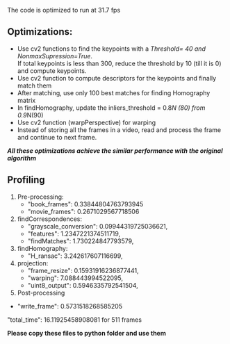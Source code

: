 The code is optimized to run at 31.7 fps

## Optimizations: 
* Use cv2 functions to find the keypoints with a _Threshold= 40 and NonmaxSupression=True_. <br />
  If total keypoints is less than 300, reduce the threshold by 10 (till it is 0) and compute keypoints. 
* Use cv2 function to compute descriptors for the keypoints and finally match them
* After matching, use only 100 best matches for finding Homography matrix
* In findHomography, update the inliers_threshold = 0.8*N (80) from 0.9*N(90)
* Use cv2 function (warpPerspective) for warping 
* Instead of storing all the frames in a video, read and process the frame and continue to next frame.

**_All these optimizations achieve the similar performance with the original algorithm_**

## Profiling
1. Pre-processing:
   * "book_frames": 0.33844804763793945
   * "movie_frames": 0.2671029567718506
2. findCorrespondences:
   * "grayscale_conversion": 0.09944319725036621,
   * "features": 1.2347221374511719,
   * "findMatches": 1.730224847793579,
3. findHomography:
   * "H_ransac": 3.242617607116699,
4. projection:
   * "frame_resize": 0.15931916236877441,
   * "warping": 7.088443994522095,
   * "uint8_output": 0.5946335792541504,
5. Post-processing
* "write_frame": 0.5731518268585205

"total_time": 16.11925458908081 for 511 frames


**Please copy these files to python folder and use them**
